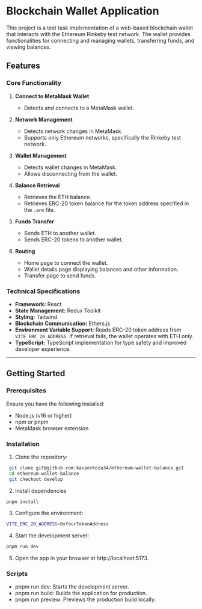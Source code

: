 # Blockchain Wallet Application

This project is a test task implementation of a web-based blockchain wallet that interacts with the Ethereum Rinkeby test network. The wallet provides functionalities for connecting and managing wallets, transferring funds, and viewing balances.

## Features

### Core Functionality

1. **Connect to MetaMask Wallet**

   - Detects and connects to a MetaMask wallet.

2. **Network Management**

   - Detects network changes in MetaMask.
   - Supports only Ethereum networks, specifically the Rinkeby test network.

3. **Wallet Management**

   - Detects wallet changes in MetaMask.
   - Allows disconnecting from the wallet.

4. **Balance Retrieval**

   - Retrieves the ETH balance.
   - Retrieves ERC-20 token balance for the token address specified in the `.env` file.

5. **Funds Transfer**

   - Sends ETH to another wallet.
   - Sends ERC-20 tokens to another wallet.

6. **Routing**
   - Home page to connect the wallet.
   - Wallet details page displaying balances and other information.
   - Transfer page to send funds.

### Technical Specifications

- **Framework:** React
- **State Management:** Redux Toolkit
- **Styling:** Tailwind
- **Blockchain Communication:** Ethers.js
- **Environment Variable Support:** Reads ERC-20 token address from `VITE_ERC_20_ADDRESS`. If retrieval fails, the wallet operates with ETH only.
- **TypeScript:** TypeScript implementation for type safety and improved developer experience.

---

## Getting Started

### Prerequisites

Ensure you have the following installed:

- Node.js (v16 or higher)
- npm or pnpm
- MetaMask browser extension

### Installation

1. Clone the repository:

```bash
 git clone git@github.com:kacperkoza34/ethereum-wallet-balance.git
 cd ethereum-wallet-balance
 git checkout develop
```

2. Install dependencies

```bash
pnpm install
```

3. Configure the environment:

```bash
VITE_ERC_20_ADDRESS=0xYourTokenAddress
```

4. Start the development server:

```bash
pnpm run dev
```

5. Open the app in your browser at http://localhost:5173.

### Scripts

- pnpm run dev: Starts the development server.
- pnpm run build: Builds the application for production.
- pnpm run preview: Previews the production build locally.
